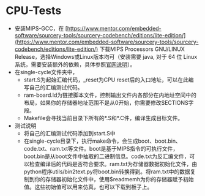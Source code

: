 # CPU-Tests 

* 安装MIPS-GCC，在 [https://www.mentor.com/embedded-software/sourcery-tools/sourcery-codebench/editions/lite-edition/](https://www.mentor.com/embedded-software/sourcery-tools/sourcery-codebench/editions/lite-edition/) 下载MIPS Processors GNU/LINUX Release，选择Windows或Linux版本均可（安装需要 java, 对于 64 位 Linux 系统，需要安装额外的依赖，具体参照[官网说明](https://sourcery.mentor.com/GNUToolchain/kbentry62)）。
* 在single-cycle文件夹中，
	* start.S为起始汇编代码，_reset为CPU reset后的入口地址，可以在此编写自己的汇编测试代码。
	* ram-board.ld为链接脚本文件，控制输出文件内各部分在内地址空间中的布局，如果你的存储器地址范围不是从0开始，你需要修改SECTIONS字段。
	* Makefile会寻找当前目录下所有的*.S和*.C件，编译生成目标文件。
* 测试说明
	* 将自己的汇编测试代码添加到start.S中
	* 在single-cycle目录下，执行make命令，会生成boot、boot.bin、code.txt、ram.txt等文件。boot是基于MIPS指令的可执行文件，boot.bin是从boot文件中抽取的二进制信息。code.txt为反汇编文件，可以检查编译后的代码是否符合要求。ram.txt为存储器数据初始化文件，由python程序utils/bin2text.py将boot.bin转换得到。将ram.txt中的数据复制到你的存储器初始化文件中，使用$readmemh为你的存储器赋予初始值。这些初始值可以用来仿真，也可以下载到板子上。


